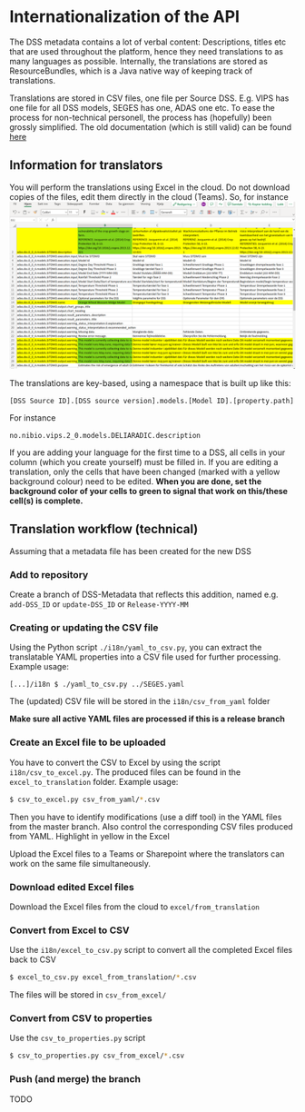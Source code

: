 # Internationalization of the API
The DSS metadata contains a lot of verbal content: Descriptions, titles etc that are used throughout the platform, hence they need translations to as many languages as possible. Internally, the translations are stored as ResourceBundles, which is a Java native way of keeping track of translations.

Translations are stored in CSV files, one file per Source DSS. E.g. VIPS has one file for all DSS models, SEGES has one, ADAS one etc. To ease the process for non-technical personell, the process has (hopefully) been grossly simplified. The old documentation (which is still valid) can be found [here](./i18n_old.md)

## Information for translators
You will perform the translations using Excel in the cloud. Do not download copies of the files, edit them directly in the cloud (Teams). So, for instance
![Excel screenshot](excel_screenshot.png)


The translations are key-based, using a namespace that is built up like this:

```
[DSS Source ID].[DSS source version].models.[Model ID].[property.path]
```
For instance 

```
no.nibio.vips.2_0.models.DELIARADIC.description
```

If you are adding your language for the first time to a DSS, all cells in your column (which you create yourself) must be filled in. If you are editing a translation, only the cells that have been changed (marked with a yellow background colour) need to be edited. **When you are done, set the background color of your cells to green to signal that work on this/these cell(s) is complete.**

## Translation workflow (technical)
Assuming that a metadata file has been created for the new DSS

### Add to repository
Create a branch of DSS-Metadata that reflects this addition, named e.g. `add-DSS_ID` or `update-DSS_ID` or `Release-YYYY-MM`

### Creating or updating the CSV file
Using the Python script `./i18n/yaml_to_csv.py`, you can extract the translatable YAML properties into a CSV file used for further processing. Example usage:

```
[...]/i18n $ ./yaml_to_csv.py ../SEGES.yaml
```

The (updated) CSV file will be stored in the `i18n/csv_from_yaml` folder

**Make sure all active YAML files are processed if this is a release branch**

### Create an Excel file to be uploaded 

You have to convert the CSV to Excel by using the script `i18n/csv_to_excel.py`. The produced files can be found in the `excel_to_translation` folder. Example usage:

```bash
$ csv_to_excel.py csv_from_yaml/*.csv
```

Then you have to identify modifications (use a diff tool) in the YAML files from the master branch. Also control the corresponding CSV files produced from YAML. Highlight in yellow in the Excel 

Upload the Excel files to a Teams or Sharepoint where the translators can work on the same file simultaneously.

### Download edited Excel files
Download the Excel files from the cloud to `excel/from_translation`


### Convert from Excel to CSV

Use the `i18n/excel_to_csv.py` script to convert all the completed Excel files back to CSV

```bash
$ excel_to_csv.py excel_from_translation/*.csv
```
The files will be stored in `csv_from_excel/`


### Convert from CSV to properties
Use the `csv_to_properties.py` script

```bash
$ csv_to_properties.py csv_from_excel/*.csv
```

### Push (and merge) the branch
TODO